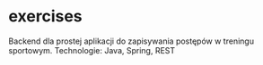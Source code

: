 # exercises

Backend dla prostej aplikacji do zapisywania postępów w treningu sportowym.
Technologie: Java, Spring, REST
